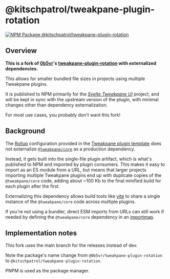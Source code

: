 # @kitschpatrol/tweakpane-plugin-rotation

[![NPM Package @kitschpatrol/tweakpane-plugin-rotation](https://img.shields.io/npm/v/@kitschpatrol/tweakpane-plugin-rotation.svg)](https://npmjs.com/package/@kitschpatrol/tweakpane-plugin-rotation)

## Overview

**This is a fork of [0b5vr](https://github.com/0b5vr)'s [tweakpane-plugin-rotation](https://github.com/0b5vr/tweakpane-plugin-rotation) with externalized dependencies.**

This allows for smaller bundled file sizes in projects using multiple Tweakpane plugins.

It is published to NPM primarily for the [_Svelte Tweakpane UI_](https://kitschpatrol.com/svelte-tweakpane-ui) project, and will be kept in sync with the upstream version of the plugin, with minimal changes other than dependency externalization.

For most use cases, you probably don't want this fork!

## Background

The [Rollup](https://rollupjs.org) configuration provided in the [Tweakpane plugin template](https://github.com/tweakpane/plugin-template) does not externalize [`@tweakpane/core`](https://github.com/cocopon/tweakpane/tree/main/packages/core) as a production dependency.

Instead, it gets built into the single-file plugin artifact, which is what's published to NPM and imported by plugin consumers. This makes it easy to import as an ES module from a URL, but means that larger projects importing multiple Tweakpane plugins end up with duplicate copies of the `@tweakpane/core` code, adding about ~100 Kb to the final minified build for each plugin after the first.

Externalizing this dependency allows build tools like [vite](https://vitejs.dev) to share a single instance of the `@tweakpane/core` code across multiple plugins.

If you're not using a bundler, direct ESM imports from URLs can still work if needed by defining the `@tweakpane/core` dependency in an [importmap](https://developer.mozilla.org/en-US/docs/Web/HTML/Element/script/type/importmap).

## Implementation notes

This fork uses the main branch for the releases instead of dev.

Note the package's name change from `@0b5vr/tweakpane-plugin-rotation` to `@kitschpatrol/tweakpane-plugin-rotation`.

 PNPM is used as the package manager.